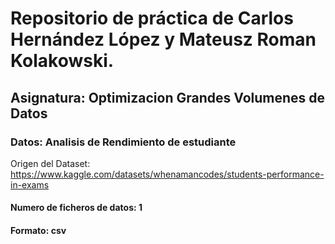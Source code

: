 # Repositorio de práctica de Carlos Hernández López y Mateusz Roman Kolakowski.
## Asignatura: Optimizacion Grandes Volumenes de Datos

### Datos: Analisis de Rendimiento de estudiante
Origen del Dataset: https://www.kaggle.com/datasets/whenamancodes/students-performance-in-exams

#### Numero de ficheros de datos: 1
#### Formato: csv
